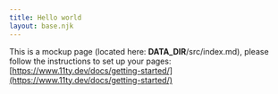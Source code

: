 ```yaml
---
title: Hello world
layout: base.njk
---
```


This is a mockup page (located here: __DATA_DIR__/src/index.md), please follow the instructions to set up your pages: [https://www.11ty.dev/docs/getting-started/](https://www.11ty.dev/docs/getting-started/)
